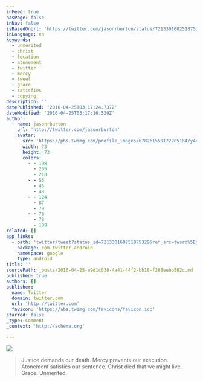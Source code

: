 ```yaml
---
inFeed: true
hasPage: false
inNav: false
isBasedOnUrl: 'https://twitter.com/jasonrburton/status/721330160251875329'
inLanguage: en
keywords:
  - unmerited
  - christ
  - location
  - atonement
  - twitter
  - mercy
  - tweet
  - grace
  - satisfies
  - copying
description: ''
datePublished: '2016-04-25T03:17:24.737Z'
dateModified: '2016-04-25T03:17:16.329Z'
author:
  - name: jasonrburton
    url: 'http://twitter.com/jasonrburton'
    avatar:
      src: 'https://pbs.twimg.com/profile_images/678261550122205184/y44OlRJ5_bigger.jpg'
      width: 73
      height: 73
      colors:
        - - 198
          - 205
          - 218
        - - 55
          - 45
          - 48
        - - 124
          - 87
          - 79
        - - 76
          - 78
          - 109
related: []
app_links:
  - path: 'twitter/tweet?status_id=721330160251875329&ref_src=twsrc%5Egoogle%7Ctwcamp%5Eandroidseo%7Ctwgr%5Estatus%7Ctwterm%5E721330160251875329'
    package: com.twitter.android
    namespace: google
    type: android
title: ''
sourcePath: _posts/2016-04-25-e9d1c038-4a41-44f2-bb18-f288eebb502c.md
published: true
authors: []
publisher:
  name: Twitter
  domain: twitter.com
  url: 'http://twitter.com'
  favicon: 'https://abs.twimg.com/favicons/favicon.ico'
starred: false
_type: Comment
_context: 'http://schema.org'

---
```

![](https://the-grid-user-content.s3-us-west-2.amazonaws.com/5226c2f8-4517-49b9-bd32-83acacdcb898.jpg)

> Justice demands our death. Mercy prevents our execution. Atonement satisfies our sentence. Christ died that we might live. Grace. Unmerited.